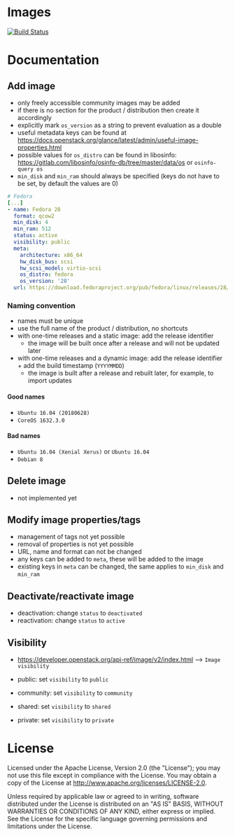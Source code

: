 # Images

[![Build Status](https://travis-ci.com/betacloud/images.svg?branch=master)](https://travis-ci.com/betacloud/images)

# Documentation

## Add image

* only freely accessible community images may be added
* if there is no section for the product / distribution then create it accordingly
* explicitly mark `os_version` as a string to prevent evaluation as a double
* useful metadata keys can be found at https://docs.openstack.org/glance/latest/admin/useful-image-properties.html
* possible values for `os_distro` can be found in libosinfo: https://gitlab.com/libosinfo/osinfo-db/tree/master/data/os or `osinfo-query os`
* `min_disk` and `min_ram` should always be specified (keys do not have to be set, by default the values are 0)

```yaml
# Fedora
[...]
- name: Fedora 28
  format: qcow2
  min_disk: 4
  min_ram: 512
  status: active
  visibility: public
  meta:
    architecture: x86_64
    hw_disk_bus: scsi
    hw_scsi_model: virtio-scsi
    os_distro: fedora
    os_version: '28'
  url: https://download.fedoraproject.org/pub/fedora/linux/releases/28/Cloud/x86_64/images/Fedora-Cloud-Base-28-1.1.x86_64.qcow2
```

### Naming convention

* names must be unique
* use the full name of the product / distribution, no shortcuts
* with one-time releases and a static image: add the release identifier
  * the image will be built once after a release and will not be updated later
* with one-time releases and a dynamic image: add the release identifier + add the build timestamp (`YYYYMMDD`)
  * the image is built after a release and rebuilt later, for example, to import updates

#### Good names

* `Ubuntu 16.04 (20180628)`
* `CoreOS 1632.3.0`

#### Bad names

* `Ubuntu 16.04 (Xenial Xerus)` or `Ubuntu 16.04`
* `Debian 8`

## Delete image

* not implemented yet

## Modify image properties/tags

* management of tags not yet possible
* removal of properties is not yet possible
* URL, name and format can not be changed
* any keys can be added to `meta`, these will be added to the image
* existing keys in `meta` can be changed, the same applies to `min_disk` and `min_ram`

## Deactivate/reactivate image

* deactivation: change `status` to `deactivated`
* reactivation: change `status` to `active`

## Visibility

* https://developer.openstack.org/api-ref/image/v2/index.html --> `Image visibility`

* public: set `visibility` to `public`
* community: set `visibility` to `community`
* shared: set `visibility` to `shared`
* private: set `visibility` to `private`

# License

Licensed under the Apache License, Version 2.0 (the "License");
you may not use this file except in compliance with the License.
You may obtain a copy of the License at http://www.apache.org/licenses/LICENSE-2.0.

Unless required by applicable law or agreed to in writing, software
distributed under the License is distributed on an "AS IS" BASIS,
WITHOUT WARRANTIES OR CONDITIONS OF ANY KIND, either express or implied.
See the License for the specific language governing permissions and
limitations under the License.
